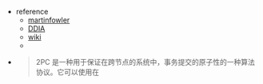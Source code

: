 - reference
	- [martinfowler](https://martinfowler.com/articles/patterns-of-distributed-systems/two-phase-commit.html)
	- [DDIA](http://ddia.vonng.com/#/ch9?id=%e4%b8%a4%e9%98%b6%e6%ae%b5%e6%8f%90%e4%ba%a4%e7%ae%80%e4%bb%8b)
	- [wiki](https://zh.wikipedia.org/wiki/%E4%BA%8C%E9%98%B6%E6%AE%B5%E6%8F%90%E4%BA%A4)
	-
- > 2PC 是一种用于保证在跨节点的系统中，事务提交的原子性的一种算法协议。它可以使用在